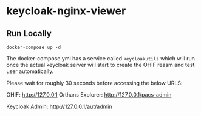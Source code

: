# keycloak-nginx-viewer

## Run Locally

```
docker-compose up -d
```

The docker-compose.yml has a service called `keycloakutils` which will run once the actual keycloak server will start to create the OHIF reasm and test user automatically.

Please wait for roughly 30 seconds before accessing the below URLS:

OHIF: http://127.0.0.1
Orthans Explorer: http://127.0.0.1/pacs-admin

Keycloak Admin: http://127.0.0.1/aut/admin


